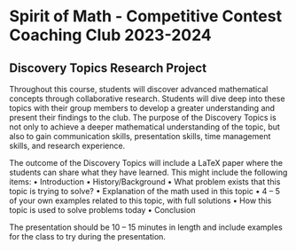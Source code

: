 # Spirit of Math - Competitive Contest Coaching Club 2023-2024
## Discovery Topics Research Project

Throughout this course, students will discover advanced mathematical concepts through
collaborative research. Students will dive deep into these topics with their group members to
develop a greater understanding and present their findings to the club.
The purpose of the Discovery Topics is not only to achieve a deeper mathematical
understanding of the topic, but also to gain communication skills, presentation skills, time
management skills, and research experience.

The outcome of the Discovery Topics will include a LaTeX paper where the students can share
what they have learned. This might include the following items:
• Introduction
• History/Background
• What problem exists that this topic is trying to solve?
• Explanation of the math used in this topic
• 4 – 5 of your own examples related to this topic, with full solutions
• How this topic is used to solve problems today
• Conclusion

The presentation should be 10 – 15 minutes in length and include examples for the class to
try during the presentation.
